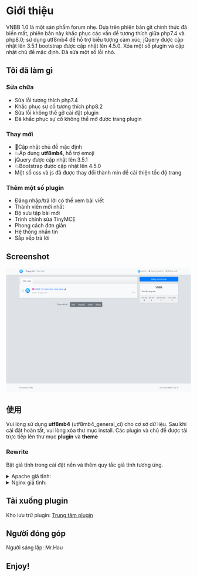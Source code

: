# Giới thiệu
VNBB 1.0 là một sản phẩm forum nhẹ.
Dựa trên phiên bản git chính thức đã biến mất, phiên bản này khắc phục các vấn đề tương thích giữa php7.4 và php8.0; sử dụng utf8mb4 để hỗ trợ biểu tượng cảm xúc; jQuery được cập nhật lên 3.5.1 bootstrap được cập nhật lên 4.5.0. Xóa một số plugin và cập nhật chủ đề mặc định. Đã sửa một số lỗi nhỏ.

## Tôi đã làm gì

### Sửa chữa
- Sửa lỗi tương thích php7.4
- Khắc phục sự cố tương thích php8.2
- Sửa lỗi không thể gỡ cài đặt plugin
- Đã khắc phục sự cố không thể mở được trang plugin
### Thay mới
- 💄Cập nhật chủ đề mặc định
- 💥Áp dụng **utf8mb4**, hỗ trợ emoji
- jQuery được cập nhật lên 3.5.1
- 💥Bootstrap được cập nhật lên 4.5.0
- Một số css và js đã được thay đổi thành min để cải thiện tốc độ trang
### Thêm một số plugin
- Đăng nhập/trả lời có thể xem bài viết
- Thành viên mới nhất
- Bộ sưu tập bài mới
- Trình chỉnh sửa TinyMCE
- Phong cách đơn giản
- Hệ thống nhắn tin
- Sắp xếp trả lời

## Screenshot
![image](https://raw.githubusercontent.com/levanhau03/VNBB/main/screenshot.png)

## 使用
Vui lòng sử dụng **utf8mb4** (utf8mb4_general_ci) cho cơ sở dữ liệu. Sau khi cài đặt hoàn tất, vui lòng xóa thư mục install.
Các plugin và chủ đề được tải trực tiếp lên thư mục **plugin** và **theme**

### Rewrite
Bật giả tĩnh trong cài đặt nền và thêm quy tắc giả tĩnh tương ứng.

<details>
<summary>Apache giả tĩnh:</summary>

```
<IfModule mod_rewrite.c>
RewriteEngine on

# Apache 2.4
RewriteCond %{REQUEST_FILENAME} !-d 
RewriteCond %{REQUEST_FILENAME} !-f 
RewriteRule ^(.*?)([^/]*)$ $1index.php?$2 [QSA,PT,L]

# Apache other
#RewriteRule ^(.*?)([^/]*)\.htm(.*)$ $1/index.php?$2.htm$3 [L]
</IfModule>
```
</details>

<details>
<summary>Nginx giả tĩnh:</summary>

```
location ~* \.(htm)$ {

    rewrite "^(.*)/(.+?).htm(.*?)$" $1/index.php?$2.htm$3 last;

}
```
</details>


## Tải xuống plugin

Kho lưu trữ plugin: [Trung tâm plugin](https://github.com/levanhau03/plugin)

## Người đóng góp
Người sáng lập: Mr.Hau

## Enjoy!

